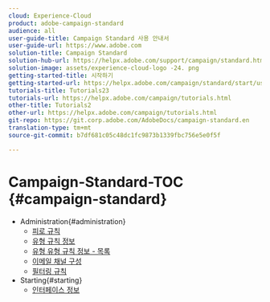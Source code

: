 ```yaml
---
cloud: Experience-Cloud
product: adobe-campaign-standard
audience: all
user-guide-title: Campaign Standard 사용 안내서
user-guide-url: https://www.adobe.com
solution-title: Campaign Standard
solution-hub-url: https://helpx.adobe.com/support/campaign/standard.html
solution-image: assets/experience-cloud-logo -24. png
getting-started-title: 시작하기
getting-started-url: https://helpx.adobe.com/campaign/standard/start/user-guide.html
tutorials-title: Tutorials23
tutorials-url: https://helpx.adobe.com/campaign/tutorials.html
other-title: Tutorials2
other-url: https://helpx.adobe.com/campaign/tutorials.html
git-repo: https://git.corp.adobe.com/AdobeDocs/campaign-standard.en
translation-type: tm+mt
source-git-commit: b7df681c05c48dc1fc9873b1339fbc756e5e0f5f

---
```



# Campaign-Standard-TOC {#campaign-standard}

+ Administration{#administration}
   + [피로 규칙](administration/using/fatigue-rules.md)
   + [유형 규칙 정보](administration/using/about-typology-rules.md)
   + [유형 유형 규칙 정보 - 목록](administration/using/about-typology-rules.md#typology-rules)
   + [이메일 채널 구성](administration/using/configuring-email-channel.md)
   + [필터링 규칙](administration/using/filtering-rules.md)
+ Starting{#starting}
   + [인터페이스 정보](start/using/about-the-interface.md)
